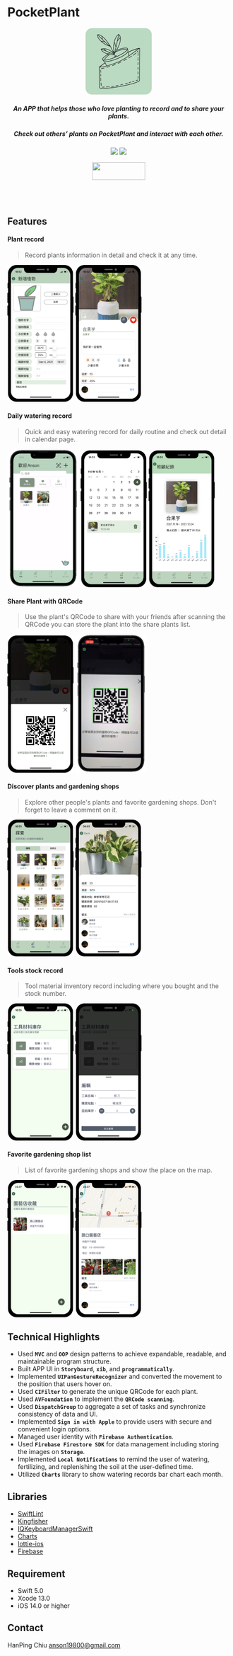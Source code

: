 # PocketPlant

<p align="center">
  <img width="150" height="150" src="./Screenshots/AppLogo.png">
</p>

<h5 align="center">An APP that helps those who love planting to record and to share your plants.</h5>
<h5 align="center">Check out others’ plants on PocketPlant and interact with each other.</h5>

<p align="center">
   <img src="https://img.shields.io/badge/platform-iOS-blue?style=flat-square"> 
   <img src="https://img.shields.io/badge/release-v1.0.0-brightgreen?style=flat-square"> 
</p>

<p align="center">
	<a href="https://apps.apple.com/tw/app/pocketplant/id1591792968">
<img src="https://i.imgur.com/Olh4CyC.png" width="120" height="40"/>
</a></p>

</br></br>

## Features
#### Plant record
> Record plants information in detail and check it at any time.

<img src="./Screenshots/NewPlantPage.png" width="150"/> <img src="./Screenshots/PlantDetailPage.png" width="150"/>

#### Daily watering record
> Quick and easy watering record for daily routine and check out detail in calendar page.

<img src="./Screenshots/Watering.gif" width="162"/> <img src="./Screenshots/CalendarPage.png" width="150"/> <img src="./Screenshots/WaterRecordPage.png" width="150"/>

#### Share Plant with QRCode
> Use the plant's QRCode to share with your friends after scanning the QRCode you can store the plant into the share plants list.

<img src="./Screenshots/QRCodePage.png" width="150"/> <img src="./Screenshots/ScanQRCode.gif" width="162"/>

#### Discover plants and gardening shops
> Explore other people's plants and favorite gardening shops. Don't forget to leave a comment on it.

<img src="./Screenshots/DiscoverPage.png" width="150"/> <img src="./Screenshots/Comment.png" width="150"/>

#### Tools stock record
> Tool material inventory record including where you bought and the stock number.

<img src="./Screenshots/ToolStockPage.png" width="150"/> <img src="./Screenshots/NewTool.png" width="150"/>

#### Favorite gardening shop list
> List of favorite gardening shops and show the place on the map.

<img src="./Screenshots/ShopListPage.png" width="150"/> <img src="./Screenshots/ShopDetailPage.png" width="150"/>

## Technical Highlights
- Used **`MVC`** and **`OOP`** design patterns to achieve expandable, readable, and maintainable program structure.
- Built APP UI in **`Storyboard`**, **`xib`**, and **`programmatically`**.
- Implemented **`UIPanGestureRecognizer`** and converted the movement to the position that users hover on.
- Used **`CIFilter`** to generate the unique QRCode for each plant.
- Used **`AVFoundation`** to implement the **`QRCode scanning`**.
- Used **`DispatchGroup`** to aggregate a set of tasks and synchronize consistency of data and UI.
- Implemented **`Sign in with Apple`** to provide users with secure and convenient login options.
- Managed user identity with **`Firebase Authentication`**.
- Used **`Firebase Firestore SDK`** for data management including storing the images on **`Storage`**.
- Implemented **`Local Notifications`** to remind the user of watering, fertilizing, and replenishing the soil at the user-defined time.
- Utilized **`Charts`** library to show watering records bar chart each month.

## Libraries
- [SwiftLint](https://github.com/realm/SwiftLint)
- [Kingfisher](https://github.com/onevcat/Kingfisher)
- [IQKeyboardManagerSwift](https://github.com/hackiftekhar/IQKeyboardManager)
- [Charts](https://github.com/danielgindi/Charts)
- [lottie-ios](https://github.com/airbnb/lottie-ios)
- [Firebase](https://firebase.google.com)

## Requirement
- Swift 5.0
- Xcode 13.0
- iOS 14.0 or higher

## Contact
HanPing Chiu anson19800@gmail.com